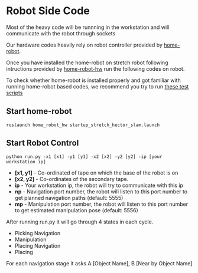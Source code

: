 # Robot Side Code
Most of the heavy code will be runnning in the workstation and will communicate with the robot through sockets

Our hardware codes heavily rely on robot controller provided by [home-robot](https://github.com/facebookresearch/home-robot).

Once you have installed the home-robot on stretch robot following intructions provided by [home-robot-hw](https://github.com/facebookresearch/home-robot/blob/main/docs/install_robot.md) run the following codes on robot.

To check whether home-robot is installed properly and got familiar with running home-robot based codes, we recommend you try to run [these test scripts](https://github.com/facebookresearch/home-robot/blob/main/tests/hw_manual_test.py)
## Start home-robot
```
roslaunch home_robot_hw startup_stretch_hector_slam.launch
```

## Start Robot Control
```
python run.py -x1 [x1] -y1 [y1] -x2 [x2] -y2 [y2] -ip [your workstation ip]
```

* **[x1, y1]** - Co-ordinated of tape on which the base of the robot is on
* **[x2, y2]** - Co-ordinates of the secondary tape.
* **ip** - Your workstation ip, the robot will try to communicate with this ip
* **np** - Navigation port number, the robot will listen to this port number to get planned navigation paths (default: 5555)
* **mp** - Manipulation port number, the robot will listen to this port number to get estimated manipulation pose (default: 5556)

After running run.py it will go through 4 states in each cycle. 
* Picking Navigation
* Manipulation
* Placing Navigation
* Placing 

For each navigation stage it asks A [Object Name], B [Near by Object Name]
